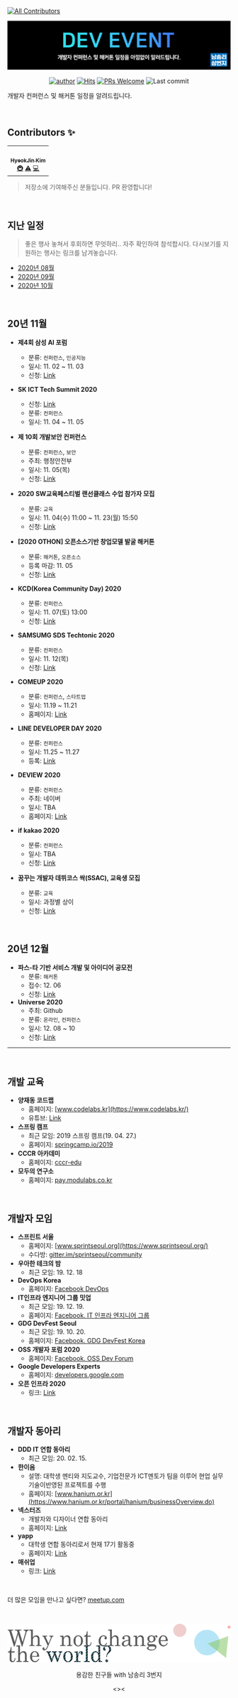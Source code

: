 
<!-- ALL-CONTRIBUTORS-BADGE:START - Do not remove or modify this section -->
[![All Contributors](https://img.shields.io/badge/all_contributors-1-orange.svg?style=flat-square)](#contributors-)
<!-- ALL-CONTRIBUTORS-BADGE:END -->
<div align=center>

![img](./static/title.PNG)


[![author](https://img.shields.io/badge/author-covenant-brightgreen.svg?style=flat-square)](https://covenant.tistory.com/)
[![Hits](https://hits.seeyoufarm.com/api/count/incr/badge.svg?url=https%3A%2F%2Fgithub.com%2Fbrave-people%2FDev-Event%2F&count_bg=%232DB400&title_bg=%23443731&title=Welcome%7E&edge_flat=true)](https://hits.seeyoufarm.com)
[![PRs Welcome](https://img.shields.io/badge/PRs-welcome-brightgreen.svg?style=flat-square)](https://github.com/brave-people/Dev-Event/pulls)
![Last commit](https://img.shields.io/github/last-commit/brave-people/Dev-Event?style=flat-square)

</div>

개발자 컨퍼런스 및 해커톤 일정을 알려드립니다.

</div>

<br />


## Contributors ✨

<!-- ALL-CONTRIBUTORS-LIST:START - Do not remove or modify this section -->
<!-- prettier-ignore-start -->
<!-- markdownlint-disable -->
<table>
  <tr>
    <td align="center"><a href="https://landwhale2.github.io/"><img src="https://avatars3.githubusercontent.com/u/43875634?v=4" width="100px;" alt=""/><br /><sub><b>HyeokJin Kim</b></sub></a><br /><a href="#infra-LandWhale2" title="Infrastructure (Hosting, Build-Tools, etc)">🚇</a> <a href="https://github.com/brave-people/Dev-Event/commits?author=LandWhale2" title="Tests">⚠️</a> <a href="https://github.com/brave-people/Dev-Event/commits?author=LandWhale2" title="Code">💻</a></td>
  </tr>
</table>

<!-- markdownlint-enable -->
<!-- prettier-ignore-end -->
<!-- ALL-CONTRIBUTORS-LIST:END -->

> 저장소에 기여해주신 분들입니다. PR 환영합니다!

<br />

## 지난 일정

> 좋은 행사 놓쳐서 후회하면 무엇하리.. 자주 확인하여 참석합시다. 다시보기를 지원하는 행사는 링크를 남겨놓습니다. 

- [2020년 08월](./2020/20_08.md)
- [2020년 09월](./2020/20_09.md)
- [2020년 10월](./2020/20_10.md)

<br />


## 20년 11월
- __제4회 삼성 AI 포럼__ 
  - 분류: `컨퍼런스`, `인공지능`
  - 일시: 11. 02 ~ 11. 03
  - 신청: [Link](https://research.samsung.com/saif)
- __SK ICT Tech Summit 2020__
  - 신청: [Link](https://skicttechsummit.com/index.do)
  - 분류: `컨퍼런스`
  - 일시: 11. 04 ~ 11. 05 
- __제 10회 개발보안 컨퍼런스__
  - 분류: `컨퍼런스`, `보안`
  - 주최: 행정안전부
  - 일시: 11. 05(목)
  - 신청: [Link](http://swsecurecoding.kr/?fbclid=IwAR2NNcNV_2kyK6NW6vvoqpD_CPAiLXhcQ1_5MKFGBCkvg54MJ2d8gfGxkxM)
- __2020 SW교육페스티벌 랜선클래스 수업 참가자 모집__
  - 분류: `교육`
  - 일시: 11. 04(수) 11:00 ~ 11. 23(월) 15:50
  - 신청: [Link](http://event.software.kr/main)

- __[2020 OTHON] 오픈소스기반 창업모델 발굴 해커톤__
  - 분류: `해커톤`, `오픈소스`
  - 등록 마감: 11. 05
  - 신청: [Link](https://www.oss.kr/notice/show/4cb8e674-c41c-4b95-8a07-843d0ac4a2e2)
- __KCD(Korea Community Day) 2020__
  - 분류: `컨퍼런스`
  - 일시: 11. 07(토) 13:00
  - 신청: [Link](https://kcd2020.festa.io/)
- __SAMSUMG SDS Techtonic 2020__
  - 분류: `컨퍼런스`
  - 일시: 11. 12(목)
  - 신청: [Link](https://techtonic.samsungsds.com/)
- __COMEUP 2020__
  - 분류: `컨퍼런스`, `스타트업`
  - 일시: 11.19 ~ 11.21
  - 홈페이지: [Link](https://www.kcomeup.com/)
- __LINE DEVELOPER DAY 2020__
  - 분류: `컨퍼런스`
  - 일시: 11.25 ~ 11.27
  - 등록: [Link](https://linedevday.linecorp.com/2020/en?fbclid=IwAR2UVX1waJaFMpXqL5XOjenkZfsRIqVEcuISq2U6KIDON6Fncbzd5xTXLoY)
- __DEVIEW 2020__
  - 분류: `컨퍼런스`
  - 주최: 네이버
  - 일시: TBA 
  - 홈페이지: [Link](https://deview.kr/2020/schedule)
- __if kakao 2020__
  - 분류: `컨퍼런스`
  - 일시: TBA
  - 신청: [Link](https://if.kakao.com/)
- __꿈꾸는 개발자 데뷔코스 싹(SSAC), 교육생 모집__
  - 분류: `교육`
  - 일시: 과정별 상이
  - 신청: [Link](https://ssac.seoul.kr/main/index.jsp)


<br />

## 20년 12월

- __파스-타 기반 서비스 개발 및 아이디어 공모전__
  - 분류: `해커톤`
  - 접수: 12. 06 
  - 신청: [Link](http://paas-ta.co.kr/info.jsp)
- __Universe 2020__ 
  - 주최: Github
  - 분류: `온라인`, `컨퍼런스`
  - 일시: 12. 08 ~ 10
  - 신청: [Link](https://githubuniverse.com/?utm_source=github.com&utm_medium=referral&utm_campaign=universe_banner_dashboard_phase1)

  
---------------
 

<br />

## 개발 교육

- __양재동 코드랩__
  - 홈페이지: [www.codelabs.kr](https://www.codelabs.kr/)
  - 유튜브: [Link](https://www.youtube.com/channel/UC7SGsu80wfuTyQWo-PKatvg?view_as=subscriber)
- __스프링 캠프__
  - 최근 모임: 2019 스프링 캠프(19. 04. 27.)
  - 홈페이지: [springcamp.io/2019](https://www.springcamp.io/2019/)
- __CCCR 아카데미__
  - 홈페이지: [cccr-edu](https://www.cccr-edu.or.kr/main/index.jsp)
- __모두의 연구소__
  - 홈페이지: [pay.modulabs.co.kr](http://pay.modulabs.co.kr/)

<br />

## 개발자 모임

- __스프린트 서울__
  - 홈페이지: [www.sprintseoul.org](https://www.sprintseoul.org/)
  - 수다방: [gitter.im/sprintseoul/community](https://gitter.im/sprintseoul/community)
- __우아한 테크의 밤__
  - 최근 모임: 19. 12. 18
- __DevOps Korea__ 
  - 홈페이지: [Facebook DevOps](https://www.facebook.com/groups/TeAnE/)
- __IT인프라 엔지니어 그룹 밋업__
  - 최근 모임: 19. 12. 19.
  - 홈페이지: [Facebook. IT 인프라 엔지니어 그룹](https://www.facebook.com/groups/InfraEngineer/)
- __GDG DevFest Seoul__
  - 최근 모임: 19. 10. 20.
  - 홈페이지: [Facebook. GDG DevFest Korea](https://www.facebook.com/devfest.seoul.2019/)
- __OSS 개발자 포럼 2020__
  - 홈페이지: [Facebook. OSS Dev Forum](https://www.facebook.com/groups/ossdevforum)
- __Google Developers Experts__
  - 홈페이지: [developers.google.com](https://developers.google.com/community/experts)
- __오픈 인프라 2020__
	- 링크: [Link](http://oidc.co.kr/)

<br />

## 개발자 동아리

- __DDD IT 연합 동아리__
  - 최근 모임: 20. 02. 15.
- __한이음__ 
  - 설명: 대학생 멘티와 지도교수, 기업전문가 ICT멘토가 팀을 이루어 현업 실무 기술이반영된 프로젝트를 수행
  - 홈페이지: [www.hanium.or.kr](https://www.hanium.or.kr/portal/hanium/businessOverview.do)
- __넥스터즈__ 
  - 개발자와 디자이너 연합 동아리 
  - 홈페이지: [Link](http://teamnexters.com/)
- __yapp__
  - 대학생 연합 동아리로서 현재 17기 활동중
  - 홈페이지: [Link](http://yapp.co.kr/)
- __매쉬업__
  - 링크: [Link](https://www.facebook.com/mashupgroup/)


<br />
  
더 많은 모임을 만나고 싶다면? [meetup.com](https://www.meetup.com/ko-KR/find/tech/)

<br />

<div align=center>

![why not change the world](./static/bottom.png)

용감한 친구들 with 남송리 3번지 

<><

</div>
